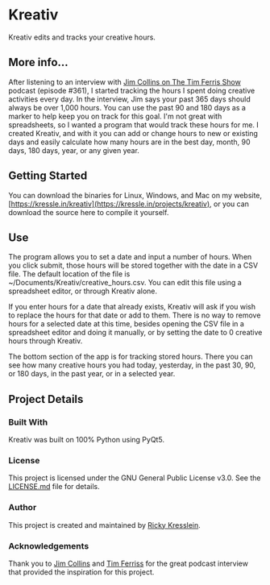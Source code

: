 # Kreativ
Kreativ edits and tracks your creative hours.

## More info...
After listening to an interview with [Jim Collins on The Tim Ferris Show](https://tim.blog/2019/02/18/jim-collins/) podcast (episode #361), I started tracking the hours I spent doing creative activities every day. In the interview, Jim says your past 365 days should always be over 1,000 hours. You can use the past 90 and 180 days as a marker to help keep you on track for this goal. I'm not great with spreadsheets, so I wanted a program that would track these hours for me. I created Kreativ, and with it you can add or change hours to new or existing days and easily calculate how many hours are in the best day, month, 90 days, 180 days, year, or any given year.

## Getting Started
You can download the binaries for Linux, Windows, and Mac on my website, [https://kressle.in/kreativ](https://kressle.in/projects/kreativ), or you can download the source here to compile it yourself.

## Use
The program allows you to set a date and input a number of hours. When you click submit, those hours will be stored together with the date in a CSV file. The default location of the file is ~/Documents/Kreativ/creative_hours.csv. You can edit this file using a spreadsheet editor, or through Kreativ alone.

If you enter hours for a date that already exists, Kreativ will ask if you wish to replace the hours for that date or add to them. There is no way to remove hours for a selected date at this time, besides opening the CSV file in a spreadsheet editor and doing it manually, or by setting the date to 0 creative hours through Kreativ.

The bottom section of the app is for tracking stored hours. There you can see how many creative hours you had today, yesterday, in the past 30, 90, or 180 days, in the past year, or in a selected year.

## Project Details

### Built With
Kreativ was built on 100% Python using PyQt5.

### License
This project is licensed under the GNU General Public License v3.0. See the [LICENSE.md](LICENSE.md) file for details.

### Author
This project is created and maintained by [Ricky Kresslein](httsp://kressle.in). 

### Acknowledgements
Thank you to [Jim Collins](https://www.jimcollins.com/) and [Tim Ferriss](https://tim.blog) for the great podcast interview that provided the inspiration for this project.
